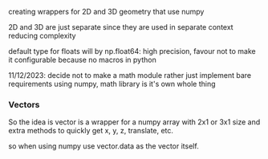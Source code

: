 creating wrappers for 2D and 3D geometry that use numpy

2D and 3D are just separate since they are used in separate context reducing complexity

default type for floats will by np.float64: high precision,
favour not to make it configurable because no macros in python

11/12/2023: decide not to make a math module rather just implement bare requirements using numpy, math library is it's own whole thing


### Vectors

So the idea is vector is a wrapper for a numpy array with 2x1 or 3x1 size and extra methods to quickly get x, y, z, translate, etc. 

so when using numpy use vector.data as the vector itself.
